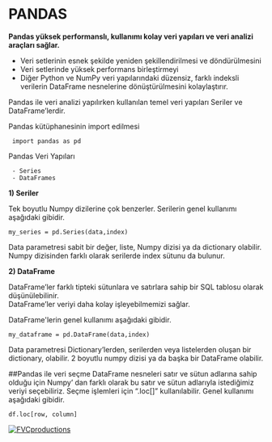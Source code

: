 # PANDAS

**Pandas yüksek performanslı, kullanımı kolay veri yapıları ve veri analizi araçları sağlar.** 

 - Veri setlerinin esnek şekilde yeniden şekillendirilmesi ve döndürülmesini
 - Veri setlerinde yüksek performans birleştirmeyi
 - Diğer Python ve NumPy veri yapılarındaki düzensiz, farklı indeksli verilerin DataFrame nesnelerine dönüştürülmesini kolaylaştırır.
 
 Pandas ile veri analizi yapılırken kullanılan temel veri yapıları Seriler ve DataFrame’lerdir.
 
 Pandas kütüphanesinin import edilmesi
```
 import pandas as pd
```
 
 Pandas Veri Yapıları
 ```
  - Series
  - DataFrames
 ```
 
  **1) Seriler**
  
  Tek boyutlu Numpy dizilerine çok benzerler.
  Serilerin genel kullanımı aşağıdaki gibidir. 
  ```
  my_series = pd.Series(data,index)
  ```
  Data parametresi sabit bir değer, liste, Numpy dizisi ya da dictionary olabilir.
  Numpy dizisinden farklı olarak serilerde index sütunu da bulunur.
  
  **2) DataFrame**
  
  DataFrame’ler farklı tipteki sütunlara ve satırlara sahip bir SQL tablosu olarak düşünülebilinir.   
  DataFrame’ler veriyi daha kolay işleyebilmemizi sağlar.
  
  DataFrame'lerin genel kullanımı aşağıdaki gibidir. 
  ```
  my_dataframe = pd.DataFrame(data,index)
  ```
  Data parametresi Dictionary’lerden, serilerden veya listelerden oluşan bir dictionary, olabilir. 2  boyutlu numpy dizisi ya da başka bir DataFrame olabilir.
  
  
  ##Pandas ile veri seçme 
  DataFrame nesneleri satır ve sütun adlarına sahip olduğu için Numpy’ dan farklı olarak bu satır ve sütun adlarıyla istediğimiz veriyi seçebiliriz. Seçme işlemleri için “.loc[]” kullanılabilir. 
  Genel kullanımı aşağıdaki gibidir.
  ```
  df.loc[row, column]
  ```
  
  
 <a href="http://fvcproductions.com"><img src="https://pandas.pydata.org/_static/pandas_logo.png" title="FVCproductions" alt="FVCproductions"></a>
